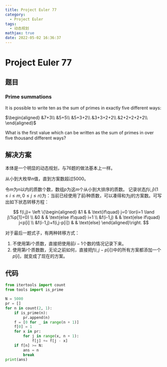 ```yaml
---
title: Project Euler 77
category:
  - Project Euler
tags:
  - 动态规划
mathjax: true
date: 2022-05-02 16:36:37
---
```


<escape><!-- more --></escape>

# Project Euler 77

## 题目

### Prime summations

It is possible to write ten as the sum of primes in exactly five different ways:

$\begin{aligned}
&7+3\\
&5+5\\
&5+3+2\\
&3+3+2+2\\
&2+2+2+2+2\\
\end{aligned}$

What is the first value which can be written as the sum of primes in over five thousand different ways?

## 解决方案

本体是一个明显的动态规划，与76题的做法基本上一样。

从小到大枚举$n$值，直到方案数超过$5000$。

令$m$为$n$以内的质数个数，数组$p$为这$m$个从小到大排序的质数。
记录状态$f(i,j)(1\leq i\leq m,0\leq j\leq n)$为：当前已经使用了前$i$种质数，可以凑得和为$j$的方案数。可写出如下状态转移方程：

$$
f(i,j)=
\left \{\begin{aligned}
  &1  & & \text{if\quad} j=0 \lor(i=1 \land j\%p[1]=0)  \\
  &0  & & \text{else if\quad} i=1 \\
  &f(i-1,j)  & & \text{else if\quad} j<p[i] \\
  &f(i-1,j)+f(i,j-p[i]) & & \text{else}
\end{aligned}\right.
$$

对于最后一题式子，有两种转移方式：

1. 不使用第$i$个质数，直接把使用前$i-1$个数的情况记录下来。
2. 使用第$i$个质数数，无论之前如何，直接把$f(i,j-p[i])$中的所有方案都添加一个$p[i]$，就变成了现在的方案。

## 代码

```py
from itertools import count
from tools import is_prime

N = 5000
pr = []
for n in count(2, 1):
    if is_prime(n):
        pr.append(n)
    f = [0 for _ in range(n + 1)]
    f[0] = 1
    for x in pr:
        for j in range(x, n + 1):
            f[j] += f[j - x]
    if f[n] >= N:
        ans = n
        break
print(ans)

```
